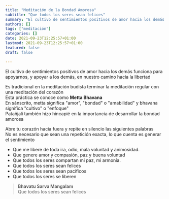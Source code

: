 ```yaml
---
title: "Meditación de la Bondad Amorosa"
subtitle: "Que todos los seres sean felices"
summary: "El cultivo de sentimientos positivos de amor hacia los demás funciona para apoyarnos, y apoyar a los demás, en nuestro camino hacia la libertad"
authors: []
tags: ["meditación"]
categories: []
date: 2021-09-23T12:25:57+01:00
lastmod: 2021-09-23T12:25:57+01:00
featured: false
draft: false

---
```

El cultivo de sentimientos positivos de amor hacia los demás funciona para apoyarnos, y apoyar a los demás, en nuestro camino hacia la libertad

Es tradicional en la meditación budista terminar la meditación regular con una meditación del corazón\
Esta práctica se conoce como **Metta Bhavana**\
En sánscrito, metta significa "amor", "bondad" o "amabilidad" y bhavana significa "cultivo" o "enfoque"\
Patañjali también hizo hincapié en la importancia de desarrollar la bondad amorosa

Abre tu corazón hacia fuera y repite en silencio las siguientes palabras\
No es necesario que sean una repetición exacta, lo que cuenta es generar el sentimiento

- Que me libere de toda ira, odio, mala voluntad y animosidad.
- Que genere amor y compasión, paz y buena voluntad
- Que todos los seres compartan mi paz, mi armonía.
- Que todos los seres sean felices
- Que todos los seres sean pacíficos
- Que todos los seres se liberen

>**Bhavatu Sarva Mangalam**\
>Que todos los seres sean felices
